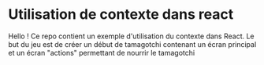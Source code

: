 # Utilisation de contexte dans react

Hello ! Ce repo contient un exemple d'utilisation du contexte dans React. 
Le but du jeu est de créer un début de tamagotchi contenant un écran principal et un écran "actions" permettant de nourrir le tamagotchi